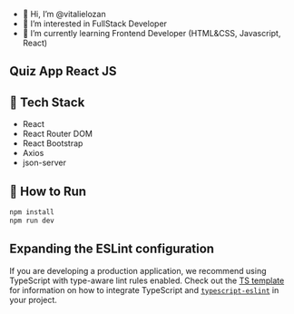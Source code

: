 - 👋 Hi, I’m @vitalielozan
- 👀 I’m interested in FullStack Developer
- 🌱 I’m currently learning Frontend Developer (HTML&CSS, Javascript, React)

## Quiz App React JS

## 🧰 Tech Stack

- React
- React Router DOM
- React Bootstrap
- Axios
- json-server

## 🔧 How to Run

```bash
npm install
npm run dev
```

## Expanding the ESLint configuration

If you are developing a production application, we recommend using TypeScript with type-aware lint rules enabled. Check out the [TS template](https://github.com/vitejs/vite/tree/main/packages/create-vite/template-react-ts) for information on how to integrate TypeScript and [`typescript-eslint`](https://typescript-eslint.io) in your project.
